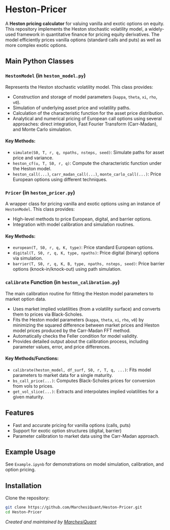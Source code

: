 # Heston-Pricer

A **Heston pricing calculator** for valuing vanilla and exotic options on equity. This repository implements the Heston stochastic volatility model, a widely-used framework in quantitative finance for pricing equity derivatives. The model efficiently prices vanilla options (standard calls and puts) as well as more complex exotic options.

## Main Python Classes

### `HestonModel` (in `heston_model.py`)
Represents the Heston stochastic volatility model. This class provides:
- Construction and storage of model parameters (`kappa`, `theta`, `xi`, `rho`, `v0`).
- Simulation of underlying asset price and volatility paths.
- Calculation of the characteristic function for the asset price distribution.
- Analytical and numerical pricing of European call options using several approaches: direct integration, Fast Fourier Transform (Carr-Madan), and Monte Carlo simulation.

#### Key Methods:
- `simulate(S0, T, r, q, npaths, nsteps, seed)`: Simulate paths for asset price and variance.
- `heston_cf(u, T, S0, r, q)`: Compute the characteristic function under the Heston model.
- `heston_call(...)`, `carr_madan_call(...)`, `monte_carlo_call(...)`: Price European options using different techniques.

### `Pricer` (in `heston_pricer.py`)
A wrapper class for pricing vanilla and exotic options using an instance of `HestonModel`. This class provides:
- High-level methods to price European, digital, and barrier options.
- Integration with model calibration and simulation routines.

#### Key Methods:
- `european(T, S0, r, q, K, type)`: Price standard European options.
- `digital(T, S0, r, q, K, type, npaths)`: Price digital (binary) options via simulation.
- `barrier(T, S0, r, q, K, B, type, npaths, nsteps, seed)`: Price barrier options (knock-in/knock-out) using path simulation.

### `calibrate` Function (in `heston_calibration.py`)
The main calibration routine for fitting the Heston model parameters to market option data.
- Uses market implied volatilities (from a volatility surface) and converts them to prices via Black-Scholes.
- Fits the Heston model parameters (`kappa`, `theta`, `xi`, `rho`, `v0`) by minimizing the squared difference between market prices and Heston model prices produced by the Carr-Madan FFT method.
- Automatically checks the Feller condition for model validity.
- Provides detailed output about the calibration process, including parameter values, error, and price differences.

#### Key Methods/Functions:
- `calibrate(heston_model, df_surf, S0, r, T, q, ...)`: Fits model parameters to market data for a single maturity.
- `bs_call_price(...)`: Computes Black-Scholes prices for conversion from vols to prices.
- `get_vol_slice(...)`: Extracts and interpolates implied volatilities for a given maturity.

## Features

- Fast and accurate pricing for vanilla options (calls, puts)
- Support for exotic option structures (digital, barrier)
- Parameter calibration to market data using the Carr-Madan approach.

## Example Usage

See `Example.ipynb` for demonstrations on model simulation, calibration, and option pricing.

## Installation

Clone the repository:
```bash
git clone https://github.com/MarchesiQuant/Heston-Pricer.git
cd Heston-Pricer
```

*Created and maintained by [MarchesiQuant](https://github.com/MarchesiQuant)*
